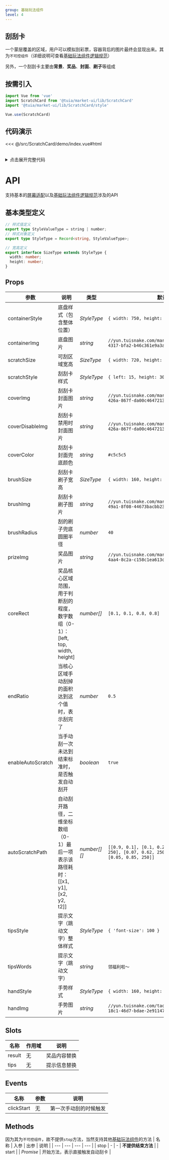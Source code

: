 ```yaml
---
group: 基础玩法组件
level: 4
---
```


## 刮刮卡
一个蒙层覆盖的区域，用户可以模拟刮彩票，容器背后的图片最终会显现出来。其为`不可控组件`（详细说明可查看[基础玩法组件逻辑规范](../../guide/basic-rule)）

另外，一个刮刮卡主要由**背景**、**奖品**、**封面**、**刷子**等组成
## 按需引入

```js
import Vue from 'vue'
import ScratchCard from '@tuia/market-ui/lib/ScratchCard'
import '@tuia/market-ui/lib/ScratchCard/style'

Vue.use(ScratchCard)
```

## 代码演示

<<< @/src/ScratchCard/demo/index.vue#html

<br />

<details>

<summary>点击展开完整代码</summary>

<<< @/src/ScratchCard/demo/index.vue#js

</details>

# API

支持基本的[屏幕适配](../../guide/resolution)以及[基础玩法组件逻辑规范](../../guide/basic-rule)涉及的API

## 基本类型定义

```typescript
// 样式值定义
export type StyleValueType = string | number;
// 样式对象定义
export type StyleType = Record<string, StyleValueType>;

// 宽高定义
export interface SizeType extends StyleType {
  width: number;
  height: number;
}
```
## Props

| 参数 | 说明 | 类型 | 默认值 |
| --- | --- | --- | --- |
| containerStyle | 底盘样式（包含整体位置） | _StyleType_ | `{ width: 750, height: 465 }` |
| containerImg | 底盘图片 | _string_ | `//yun.tuisnake.com/market-ui/c6c0a01c-59e1-4317-bfa2-b46c361e9a3a.png` |
| scratchSize | 可刮区域宽高 | _SizeType_ | `{ width: 720, height: 405 }` |
| scratchStyle | 刮刮卡样式 | _StyleType_ | `{ left: 15, height: 30 }` |
| coverImg | 刮刮卡封面图片 | _string_ | `//yun.tuisnake.com/market-ui/71d1c715-17d2-426a-867f-da00c4647213.png` |
| coverDisableImg | 刮刮卡禁用时封面图片 | _string_ | `//yun.tuisnake.com/market-ui/71d1c715-17d2-426a-867f-da00c4647213.png` |
| coverColor | 刮刮卡封面兜底颜色 | _string_ | `#c5c5c5` |
| brushSize | 刮刮卡刷子宽高 | _SizeType_ | `{ width: 160, height: 100 }` |
| brushImg | 刮刮卡刷子图片 | _string_ | `//yun.tuisnake.com/market-ui/7fde6794-f9b4-49a1-8f08-44673bacbb23.png` |
| brushRadius | 刮的刷子兜底圆圈半径 | _number_ | `40` |
| prizeImg | 奖品图片 | _string_ | `//yun.tuisnake.com/market-ui/b16b8439-b6ee-4aa4-8c2a-c158c1ea613c.png` |
| coreRect | 奖品核心区域范围，用于判断刮的程度，数字数组（0-1）：[left, top, width, height] | _number[]_ | `[0.1, 0.1, 0.8, 0.8]` |
| endRatio | 当核心区域手动刮掉的面积达到这个值时，表示刮完了 | _number_ | `0.5` |
| enableAutoScratch | 当手动刮一次未达到结束标准时，是否触发自动刮开 | _boolean_ | `true` |
| autoScratchPath | 自动刮开路径，二维坐标数组（0-1）最后一项表示该路径耗时：[[x1, y1], [x2, y2, t2]] | _number[][]_ | `[[0.9, 0.1], [0.1, 0.27, 250], [0.96, 0.36, 250], [0.07, 0.62, 250], [0.96, 0.6, 250], [0.05, 0.85, 250]]` |
| tipsStyle | 提示文字（跳动文字）整体样式 | _StyleType_ | `{ 'font-size': 100 }` |
| tipsWords | 提示文字（跳动文字） | _string_ | `领福利啦～` |
| handStyle | 手势样式 | _StyleType_ | `{ width: 160, height: 170 }` |
| handImg | 手势图片 | _string_ | `//yun.tuisnake.com/tact/turnCircle/bcb4fc7e-18c1-46d7-bdae-2e91147196c1.png` |

## Slots
| 名称 | 作用域 | 说明 |
| --- | --- | --- |
| result | 无 | 奖品内容替换 |
| tips | 无 | 提示信息替换 |

## Events
| 名称 | 参数 | 说明 |
| --- | --- | --- |
| clickStart | 无 | 第一次手动刮的时候触发 |

## Methods
因为其为`不可控组件`，故不提供`stop`方法，当然支持其他[基础玩法组件](../../guide/basic-rule)的方法
| 名称 | 入参 | 出参 | 说明 |
| --- | --- | --- | --- |
| stop | - | - | **不提供结束方法** |
| start |  | _Promise_ | 开始方法，表示直接触发自动刮卡 |